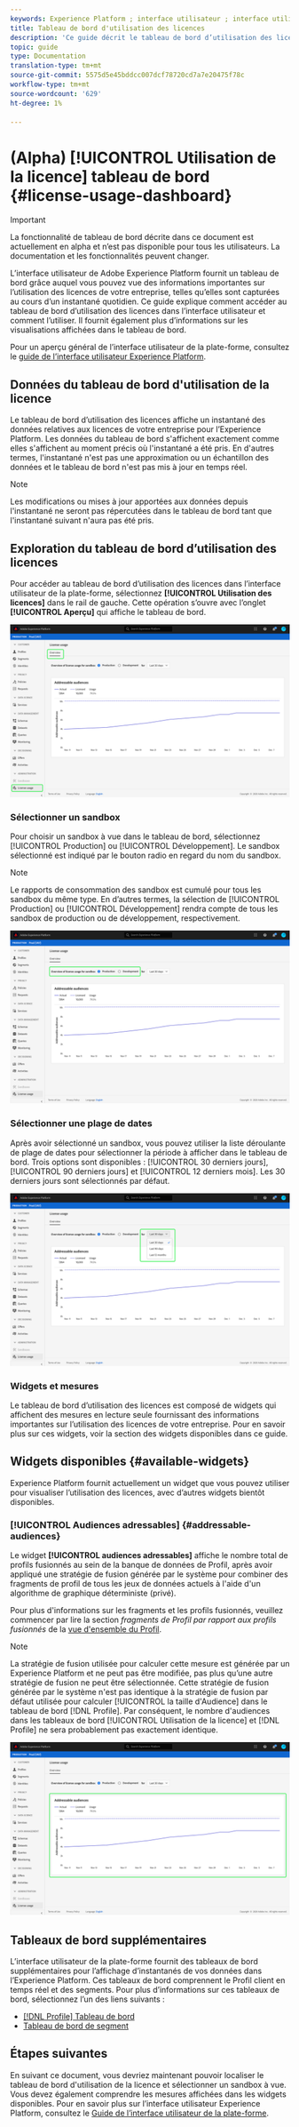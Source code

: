 ```yaml
---
keywords: Experience Platform ; interface utilisateur ; interface utilisateur ; personnalisation ; tableau de bord d’utilisation des licences ; tableau de bord ; utilisation des licences ; droits ; consommation
title: Tableau de bord d'utilisation des licences
description: 'Ce guide décrit le tableau de bord d’utilisation des licences disponible dans l’interface utilisateur de Adobe Experience Platform. '
topic: guide
type: Documentation
translation-type: tm+mt
source-git-commit: 5575d5e45bddcc007dcf78720cd7a7e20475f78c
workflow-type: tm+mt
source-wordcount: '629'
ht-degree: 1%

---
```



# (Alpha) [!UICONTROL Utilisation de la licence] tableau de bord {#license-usage-dashboard}

>[!IMPORTANT]
>
>La fonctionnalité de tableau de bord décrite dans ce document est actuellement en alpha et n’est pas disponible pour tous les utilisateurs. La documentation et les fonctionnalités peuvent changer.

L’interface utilisateur de Adobe Experience Platform fournit un tableau de bord grâce auquel vous pouvez vue des informations importantes sur l’utilisation des licences de votre entreprise, telles qu’elles sont capturées au cours d’un instantané quotidien. Ce guide explique comment accéder au tableau de bord d’utilisation des licences dans l’interface utilisateur et comment l’utiliser. Il fournit également plus d’informations sur les visualisations affichées dans le tableau de bord.

Pour un aperçu général de l’interface utilisateur de la plate-forme, consultez le [guide de l’interface utilisateur Experience Platform](ui-guide.md).

## Données du tableau de bord d&#39;utilisation de la licence

Le tableau de bord d’utilisation des licences affiche un instantané des données relatives aux licences de votre entreprise pour l’Experience Platform. Les données du tableau de bord s&#39;affichent exactement comme elles s&#39;affichent au moment précis où l&#39;instantané a été pris. En d&#39;autres termes, l&#39;instantané n&#39;est pas une approximation ou un échantillon des données et le tableau de bord n&#39;est pas mis à jour en temps réel.

>[!NOTE]
>
>Les modifications ou mises à jour apportées aux données depuis l&#39;instantané ne seront pas répercutées dans le tableau de bord tant que l&#39;instantané suivant n&#39;aura pas été pris.

## Exploration du tableau de bord d’utilisation des licences

Pour accéder au tableau de bord d’utilisation des licences dans l’interface utilisateur de la plate-forme, sélectionnez **[!UICONTROL Utilisation des licences]** dans le rail de gauche. Cette opération s’ouvre avec l’onglet **[!UICONTROL Aperçu]** qui affiche le tableau de bord.

![](images/license-usage-dashboard/dashboard-overview.png)

### Sélectionner un sandbox

Pour choisir un sandbox à vue dans le tableau de bord, sélectionnez [!UICONTROL Production] ou [!UICONTROL Développement]. Le sandbox sélectionné est indiqué par le bouton radio en regard du nom du sandbox.

>[!NOTE]
>
>Le rapports de consommation des sandbox est cumulé pour tous les sandbox du même type. En d’autres termes, la sélection de [!UICONTROL Production] ou [!UICONTROL Développement] rendra compte de tous les sandbox de production ou de développement, respectivement.

![](images/license-usage-dashboard/select-sandbox.png)

### Sélectionner une plage de dates

Après avoir sélectionné un sandbox, vous pouvez utiliser la liste déroulante de plage de dates pour sélectionner la période à afficher dans le tableau de bord. Trois options sont disponibles : [!UICONTROL 30 derniers jours], [!UICONTROL 90 derniers jours] et [!UICONTROL 12 derniers mois]. Les 30 derniers jours sont sélectionnés par défaut.

![](images/license-usage-dashboard/select-date-range.png)

### Widgets et mesures

Le tableau de bord d’utilisation des licences est composé de widgets qui affichent des mesures en lecture seule fournissant des informations importantes sur l’utilisation des licences de votre entreprise. Pour en savoir plus sur ces widgets, voir la section des widgets disponibles dans ce guide.

## Widgets disponibles {#available-widgets}

Experience Platform fournit actuellement un widget que vous pouvez utiliser pour visualiser l’utilisation des licences, avec d’autres widgets bientôt disponibles.

### [!UICONTROL Audiences adressables] {#addressable-audiences}

Le widget **[!UICONTROL audiences adressables]** affiche le nombre total de profils fusionnés au sein de la banque de données de Profil, après avoir appliqué une stratégie de fusion générée par le système pour combiner des fragments de profil de tous les jeux de données actuels à l&#39;aide d&#39;un algorithme de graphique déterministe (privé).

Pour plus d&#39;informations sur les fragments et les profils fusionnés, veuillez commencer par lire la section *fragments de Profil par rapport aux profils fusionnés* de la [vue d&#39;ensemble du Profil](../profile/home.md).

>[!NOTE]
>
>La stratégie de fusion utilisée pour calculer cette mesure est générée par un Experience Platform et ne peut pas être modifiée, pas plus qu’une autre stratégie de fusion ne peut être sélectionnée. Cette stratégie de fusion générée par le système n&#39;est pas identique à la stratégie de fusion par défaut utilisée pour calculer [!UICONTROL la taille d&#39;Audience] dans le tableau de bord [!DNL Profile]. Par conséquent, le nombre d&#39;audiences dans les tableaux de bord [!UICONTROL Utilisation de la licence] et [!DNL Profile] ne sera probablement pas exactement identique.

![](images/license-usage-dashboard/addressable-audiences.png)

## Tableaux de bord supplémentaires

L’interface utilisateur de la plate-forme fournit des tableaux de bord supplémentaires pour l’affichage d’instantanés de vos données dans l’Experience Platform. Ces tableaux de bord comprennent le Profil client en temps réel et des segments. Pour plus d’informations sur ces tableaux de bord, sélectionnez l’un des liens suivants :

* [[!DNL Profile] Tableau de bord](../profile/ui/profile-dashboard.md)
* [Tableau de bord de segment](../segmentation/ui/segment-dashboard.md)

## Étapes suivantes

En suivant ce document, vous devriez maintenant pouvoir localiser le tableau de bord d&#39;utilisation de la licence et sélectionner un sandbox à vue. Vous devez également comprendre les mesures affichées dans les widgets disponibles. Pour en savoir plus sur l’interface utilisateur Experience Platform, consultez le [Guide de l’interface utilisateur de la plate-forme](ui-guide.md).